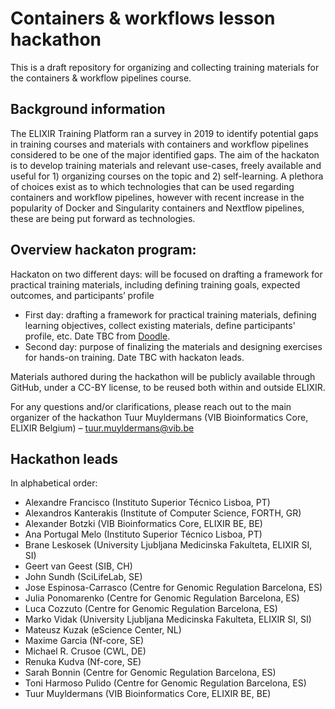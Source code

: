 # Containers & workflows lesson hackathon
This is a draft repository for organizing and collecting training materials for the containers &amp; workflow pipelines course. 

## Background information
The ELIXIR Training Platform ran a survey in 2019 to identify potential gaps in training courses and materials with containers and workflow pipelines considered to be one of the major identified gaps. The aim of the hackaton is to develop training materials and relevant use-cases, freely available and useful for 1) organizing courses on the topic and 2) self-learning. A plethora of choices exist as to which technologies that can be used regarding containers and workflow pipelines, however with recent increase in the popularity of Docker and Singularity containers and Nextflow pipelines, these are being put forward as technologies. 

## Overview hackaton program: 
Hackaton on two different days:
will be focused on drafting a framework for practical training materials, including defining training goals, expected outcomes, and participants’ profile
- First day: drafting a framework for practical training materials, defining learning objectives, collect existing materials, define participants' profile, etc. Date TBC from [Doodle](https://doodle.com/poll/6qk622ycr7hwxfxv?utm_source=poll&utm_medium=link). 
- Second day: purpose of finalizing the materials and designing exercises for hands-on training. Date TBC with hackaton leads. 

Materials authored during the hackathon will be publicly available through GitHub, under a CC-BY license, to be reused both within and outside ELIXIR.

For any questions and/or clarifications, please reach out to the main organizer of the hackathon Tuur Muyldermans (VIB Bioinformatics Core, ELIXIR Belgium) – tuur.muyldermans@vib.be

## Hackathon leads 
In alphabetical order:
- Alexandre Francisco (Instituto Superior Técnico Lisboa, PT)
- Alexandros Kanterakis (Institute of Computer Science, FORTH, GR)
- Alexander Botzki (VIB Bioinformatics Core, ELIXIR BE, BE)
- Ana Portugal Melo (Instituto Superior Técnico Lisboa, PT)
- Brane Leskosek (University Ljubljana Medicinska Fakulteta, ELIXIR SI, SI)
- Geert van Geest (SIB, CH)
- John Sundh (SciLifeLab, SE)
- Jose Espinosa-Carrasco (Centre for Genomic Regulation Barcelona, ES)
- Julia Ponomarenko (Centre for Genomic Regulation Barcelona, ES)
- Luca Cozzuto (Centre for Genomic Regulation Barcelona, ES)
- Marko Vidak (University Ljubljana Medicinska Fakulteta, ELIXIR SI, SI)
- Mateusz Kuzak (eScience Center, NL)
- Maxime Garcia (Nf-core, SE)
- Michael R. Crusoe (CWL, DE)
- Renuka Kudva (Nf-core, SE)
- Sarah Bonnin (Centre for Genomic Regulation Barcelona, ES)
- Toni Harmoso Pulido (Centre for Genomic Regulation Barcelona, ES)
- Tuur Muyldermans (VIB Bioinformatics Core, ELIXIR BE, BE)
